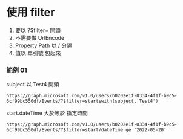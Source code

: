 # 使用 filter

1.  要以 ?$filter= 開頭
2.  不需要做 UrlEncode
3.  Property Path 以 / 分隔
4.  值以 單引號 包起來

### 範例 01

subject 以 Test4 開頭

```
https://graph.microsoft.com/v1.0/users/b0202e1f-0334-4f1f-b9c5-6cf99bc550df/Events/?$filter=startswith(subject,'Test4')
```

start.dateTime 大於等於 指定時間

```
https://graph.microsoft.com/v1.0/users/b0202e1f-0334-4f1f-b9c5-6cf99bc550df/Events/?$filter=start/dateTime ge '2022-05-20'
```
